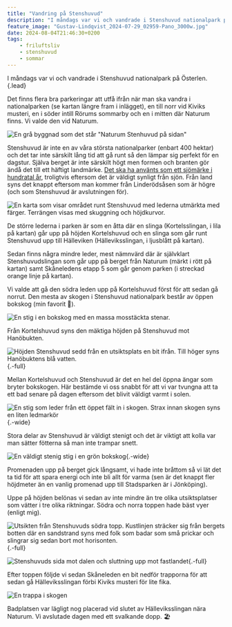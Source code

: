 ```yaml
---
title: "Vandring på Stenshuvud"
description: "I måndags var vi och vandrade i Stenshuvud nationalpark på Österlen."
feature_image: "Gustav-Lindqvist_2024-07-29_02959-Pano_3000w.jpg"
date: 2024-08-04T21:46:30+0200
tags:
    - friluftsliv
    - stenshuvud
    - sommar
---
```


I måndags var vi och vandrade i Stenshuvud nationalpark på Österlen.{.lead}

Det finns flera bra parkeringar att utfå ifrån när man ska vandra i nationalparken (se kartan längre fram i inlägget), en till norr vid Kiviks musteri, en i söder intill Rörums sommarby och en i mitten där Naturum finns. Vi valde den vid Naturum.

![En grå byggnad som det står "Naturum Stenhuvud på sidan"](Gustav-Lindqvist_2024-07-29_02802_3000w.jpg)

Stenshuvud är inte en av våra största nationalparker (enbart 400 hektar) och det tar inte särskilt lång tid att gå runt så den lämpar sig perfekt för en dagstur. Själva berget är inte särskilt högt men formen och branten gör ändå det till ett häftigt landmärke. [Det ska ha använts som ett sjömärke i hundratal år](https://sv.wikipedia.org/wiki/Stenshuvud), troligtvis eftersom det är väldigt synligt från sjön. Från land syns det knappt eftersom man kommer från Linderödsåsen som är högre (och som Stenshuvud är avslutningen för).

![En karta som visar området runt Stenshuvud med lederna utmärkta med färger. Terrängen visas med skuggning och höjdkurvor.](Karta_Stenshuvud.png "ⓒ Lantmäteriet, OpenStreetMap contributors")

De större lederna i parken är som en åtta där en slinga (Kortelsslingan, i lila på kartan) går upp på höjden Kortelshuvud och en slinga som går runt Stenshuvud upp till Hälleviken (Hälleviksslingan, i ljusblått på kartan).

Sedan finns några mindre leder, mest nämnvärd där är självklart Stenshuvudslingan som går upp på berget från Naturum (märkt i rött på kartan) samt Skåneledens etapp 5 som går genom parken (i streckad orange linje på kartan).

Vi valde att gå den södra leden upp på Kortelshuvud först för att sedan gå norrut. Den mesta av skogen i Stenshuvud nationalpark består av öppen bokskog (min favorit 💚).

![En stig i en bokskog med en massa mosstäckta stenar.](Gustav-Lindqvist_2024-07-29_02814-Pano.jpg)

Från Kortelshuvud syns den mäktiga höjden på Stenshuvud mot Hanöbukten.

![Höjden Stenshuvud sedd från en utsiktsplats en bit ifrån. Till höger syns Hanöbuktens blå vatten.](Gustav-Lindqvist_2024-07-29_02837-Pano_3000w.jpg){.-full}

Mellan Kortelshuvud och Stenshuvud är det en hel del öppna ängar som bryter bokskogen. Här bestämde vi oss snabbt för att vi var tvungna att ta ett bad senare på dagen eftersom det blivit väldigt varmt i solen.

![En stig som leder från ett öppet fält in i skogen. Strax innan skogen syns en liten ledmarkör](Gustav-Lindqvist_2024-07-29_02852-Pano_3000w.jpg){.-wide}

Stora delar av Stenshuvud är väldigt stenigt och det är viktigt att kolla var man sätter fötterna så man inte trampar snett.

![En väldigt stenig stig i en grön bokskog](Gustav-Lindqvist_2024-07-29_02867-Pano_3000w.jpg){.-wide}

Promenaden upp på berget gick långsamt, vi hade inte bråttom så vi lät det ta tid för att spara energi och inte bli allt för varma (sen är det knappt fler höjdmeter än en vanlig promenad upp till Stadsparken är i Jönköping).

Uppe på höjden belönas vi sedan av inte mindre än tre olika utsiktsplatser som vätter i tre olika riktningar. Södra och norra toppen hade bäst vyer (enligt mig).

![Utsikten från Stenshuvuds södra topp. Kustlinjen sträcker sig från bergets botten där en sandstrand syns med folk som badar som små prickar och slingrar sig sedan bort mot horisonten.](Gustav-Lindqvist_2024-07-29_02878-Pano_3000w.jpg "Utsikt från Södra toppen"){.-full}

![Stenshuvuds sida mot dalen och sluttning upp mot fastlandet](Gustav-Lindqvist_2024-07-29_02916-Pano_3000w.jpg "Utsikt från norra toppen"){.-full}

Efter toppen följde vi sedan Skåneleden en bit nedför trapporna för att sedan gå Hälleviksslingan förbi Kiviks musteri för lite fika.

![En trappa i skogen](Gustav-Lindqvist_2024-07-29_02931-Pano_3000w.jpg)

Badplatsen var lägligt nog placerad vid slutet av Hälleviksslingan nära Naturum. Vi avslutade dagen med ett svalkande dopp. 🏖️
